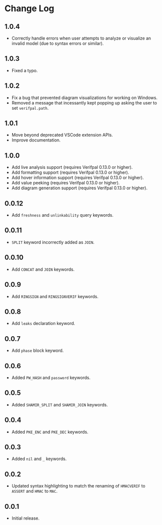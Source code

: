 <!---
# SPDX-FileCopyrightText: © 2019-2020 Nadim Kobeissi <nadim@symbolic.software>
# SPDX-License-Identifier: CC-BY-SA-4.0
-->

# Change Log

## 1.0.4
- Correctly handle errors when user attempts to analyze or visualize an invalid model (due to syntax errors or similar).

## 1.0.3
- Fixed a typo.

## 1.0.2
- Fix a bug that prevented diagram visualizations for working on Windows.
- Removed a message that incessantly kept popping up asking the user to set `verifpal.path`.

## 1.0.1
- Move beyond deprecated VSCode extension APIs.
- Improve documentation.

## 1.0.0
- Add live analysis support (requires Verifpal 0.13.0 or higher).
- Add formatting support (requires Verifpal 0.13.0 or higher).
- Add hover information support (requires Verifpal 0.13.0 or higher).
- Add value peeking (requires Verifpal 0.13.0 or higher).
- Add diagram generation support (requires Verifpal 0.13.0 or higher).

## 0.0.12
- Add `freshness` and `unlinkability` query keywords.

## 0.0.11
- `SPLIT` keyword incorrectly added as `JOIN`.

## 0.0.10
- Add `CONCAT` and `JOIN` keywords.

## 0.0.9
- Add `RINGSIGN` and `RINGSIGNVERIF` keywords.

## 0.0.8
- Add `leaks` declaration keyword.

## 0.0.7
- Add `phase` block keyword.

## 0.0.6
- Added `PW_HASH` and `password` keywords.

## 0.0.5
- Added `SHAMIR_SPLIT` and `SHAMIR_JOIN` keywords.

## 0.0.4
- Added `PKE_ENC` and `PKE_DEC` keywords.

## 0.0.3
- Added `nil` and `_` keywords.

## 0.0.2
- Updated syntax highlighting to match the renaming of `HMACVERIF` to `ASSERT` and `HMAC` to `MAC`.

## 0.0.1
- Initial release.
